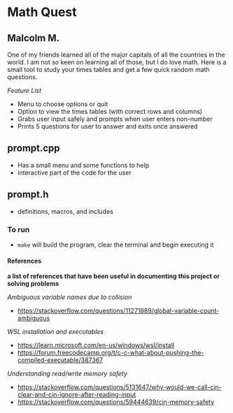 # Math Quest

## Malcolm M.

One of my friends learned all of the major capitals of all the countries in the world.
I am not so keen on learning all of those, but I do love math.
Here is a small tool to study your times tables and get a few quick random math questions.

_Feature List_

- Menu to choose options or quit
- Option to view the times tables (with correct rows and columns)
- Grabs user input safely and prompts when user enters non-number
- Prints 5 questions for user to answer and exits once answered

## prompt.cpp

- Has a small menu and some functions to help
- interactive part of the code for the user

## prompt.h

- definitions, macros, and includes

### To run

- `make` will build the program, clear the terminal and begin executing it

#### References

**a list of references that have been useful in documenting this project or solving problems**

_Ambiguous variable names due to collision_

- https://stackoverflow.com/questions/11271889/global-variable-count-ambiguous

_WSL installation and executables_

- https://learn.microsoft.com/en-us/windows/wsl/install
- https://forum.freecodecamp.org/t/c-c-what-about-pushing-the-compiled-executable/387367

_Understanding read/write memory safety_

- https://stackoverflow.com/questions/5131647/why-would-we-call-cin-clear-and-cin-ignore-after-reading-input
- https://stackoverflow.com/questions/59444639/cin-memory-safety
